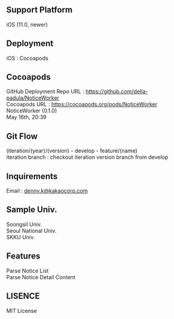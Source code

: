 ## Support Platform
iOS (11.0, newer)  

## Deployment
iOS : Cocoapods  

## Cocoapods
GitHub Deployment Repo URL : https://github.com/della-padula/NoticeWorker  
Cocoapods URL : https://cocoapods.org/pods/NoticeWorker  
NoticeWorker (0.1.0)  
May 16th, 20:39  

## Git Flow
(iteration/(year)/(version) - develop - feature/(name)  
iteration branch : checkout iteration version branch from develop  
  
## Inquirements
Email : denny.k@kakaocorp.com

## Sample Univ.
Soongsil Univ.  
Seoul National Univ.  
SKKU Univ.  

## Features
Parse Notice List  
Parse Notice Detail Content  

## LISENCE
MIT License  
